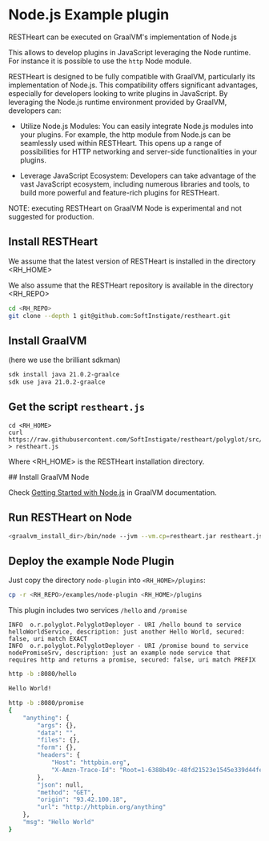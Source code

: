 # Node.js Example plugin

RESTHeart can be executed on GraalVM's implementation of Node.js

This allows to develop plugins in JavaScript leveraging the Node runtime. For instance
it is possible to use the `http` Node module.

RESTHeart is designed to be fully compatible with GraalVM, particularly its implementation of Node.js. This compatibility offers significant advantages, especially for developers looking to write plugins in JavaScript. By leveraging the Node.js runtime environment provided by GraalVM, developers can:

- Utilize Node.js Modules: You can easily integrate Node.js modules into your plugins. For example, the http module from Node.js can be seamlessly used within RESTHeart. This opens up a range of possibilities for HTTP networking and server-side functionalities in your plugins.

- Leverage JavaScript Ecosystem: Developers can take advantage of the vast JavaScript ecosystem, including numerous libraries and tools, to build more powerful and feature-rich plugins for RESTHeart.

NOTE: executing RESTHeart on GraalVM Node is experimental and not suggested for production.

## Install RESTHeart

We assume that the latest version of RESTHeart is installed in the directory <RH_HOME>

We also assume that the RESTHeart repository is available in the directory <RH_REPO>

```bash
cd <RH_REPO>
git clone --depth 1 git@github.com:SoftInstigate/restheart.git
```

## Install GraalVM

(here we use the brilliant sdkman)

```bash
sdk install java 21.0.2-graalce
sdk use java 21.0.2-graalce
```

## Get the script `restheart.js`

```
cd <RH_HOME>
curl https://raw.githubusercontent.com/SoftInstigate/restheart/polyglot/src/js/restheart.js > restheart.js
```

Where <RH_HOME> is the RESTHeart installation directory.

## Install GraalVM Node

Check [Getting Started with Node.js](https://www.graalvm.org/latest/reference-manual/js/NodeJS/#getting-started-with-nodejs) in GraalVM documentation.

## Run RESTHeart on Node

```bash
<graalvm_install_dir>/bin/node --jvm --vm.cp=restheart.jar restheart.js
```

## Deploy the example Node Plugin

Just copy the directory `node-plugin` into `<RH_HOME>/plugins`:

```bash
cp -r <RH_REPO>/examples/node-plugin <RH_HOME>/plugins
```

This plugin includes two services `/hello` and `/promise`

```log
INFO  o.r.polyglot.PolyglotDeployer - URI /hello bound to service helloWorldService, description: just another Hello World, secured: false, uri match EXACT
INFO  o.r.polyglot.PolyglotDeployer - URI /promise bound to service nodePromiseSrv, description: just an example node service that requires http and returns a promise, secured: false, uri match PREFIX
```

```bash
http -b :8080/hello

Hello World!
```

```bash
http -b :8080/promise
{
    "anything": {
        "args": {},
        "data": "",
        "files": {},
        "form": {},
        "headers": {
            "Host": "httpbin.org",
            "X-Amzn-Trace-Id": "Root=1-6388b49c-48fd21523e1545e339d44fee"
        },
        "json": null,
        "method": "GET",
        "origin": "93.42.100.18",
        "url": "http://httpbin.org/anything"
    },
    "msg": "Hello World"
}
```